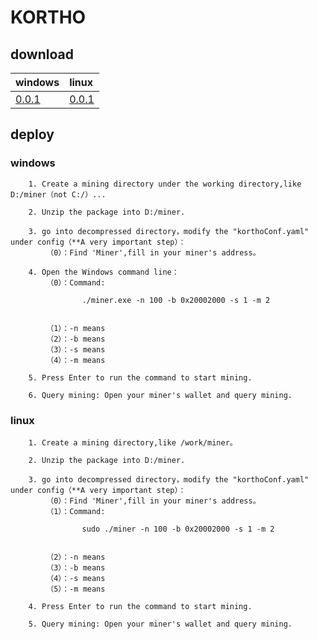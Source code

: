 # KORTHO
## download
|windows | linux |
|  :----  | :----  |
|  [0.0.1](https://www.kortho.org/file/windows/miner_windows_001.zip)  | [0.0.1](https://www.kortho.org/file/linux/miner_linux_001.zip) |

## deploy
### windows
        1. Create a mining directory under the working directory,like D:/miner（not C:/）...

        2. Unzip the package into D:/miner.

        3. go into decompressed directory，modify the "korthoConf.yaml" under config（**A very important step）：
            （0）：Find 'Miner',fill in your miner's address。

        4. Open the Windows command line：        
            （0）：Command:
```
                ./miner.exe -n 100 -b 0x20002000 -s 1 -m 2
             
```
            （1）：-n means
            （2）：-b means
            （3）：-s means
            （4）：-m means

        5. Press Enter to run the command to start mining.

        6. Query mining: Open your miner's wallet and query mining.

### linux

        1. Create a mining directory,like /work/miner。

        2. Unzip the package into D:/miner.

        3. go into decompressed directory，modify the "korthoConf.yaml" under config（**A very important step）：
            （0）：Find 'Miner',fill in your miner's address。
            （1）：Command:
```
                sudo ./miner -n 100 -b 0x20002000 -s 1 -m 2
             
```             
            （2）：-n means
            （3）：-b means
            （4）：-s means
            （5）：-m means

        4. Press Enter to run the command to start mining.

        5. Query mining: Open your miner's wallet and query mining.

